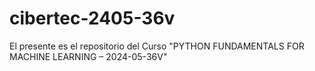 # cibertec-2405-36v
El presente es el repositorio del Curso "PYTHON FUNDAMENTALS FOR MACHINE LEARNING – 2024-05-36V"